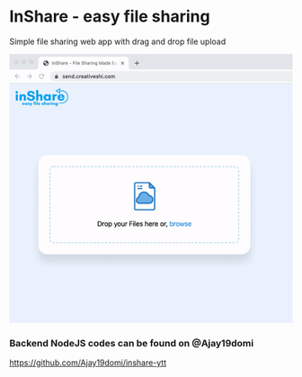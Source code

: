 # InShare - easy file sharing
Simple file sharing web app with drag and drop file upload

![demo gif](https://github.com/ShivamJoker/GIF-Demos/raw/master/inshare%20demo.gif)

### Backend NodeJS codes can be found on @Ajay19domi
https://github.com/Ajay19domi/inshare-ytt
